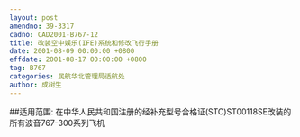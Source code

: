 ```yaml
---
layout: post
amendno: 39-3317
cadno: CAD2001-B767-12
title: 改装空中娱乐(IFE)系统和修改飞行手册
date: 2001-08-09 00:00:00 +0800
effdate: 2001-08-17 00:00:00 +0800
tag: B767
categories: 民航华北管理局适航处
author: 成树生
---
```


##适用范围:
在中华人民共和国注册的经补充型号合格证(STC)ST00118SE改装的所有波音767-300系列飞机


